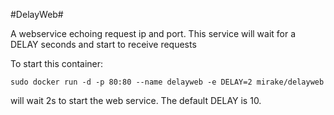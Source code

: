 #DelayWeb#

A webservice echoing request ip and port. This service will wait for a DELAY seconds and start to receive requests

To start this container:

	sudo docker run -d -p 80:80 --name delayweb -e DELAY=2 mirake/delayweb

will wait 2s to start the web service. The default DELAY is 10.
